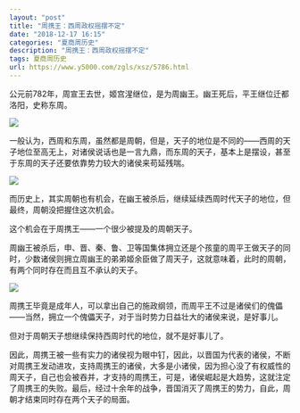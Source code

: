 ```yaml
---
layout: "post"
title: "周携王：西周政权摇摆不定"
date: "2018-12-17 16:15"
categories: "夏商周历史"
description: "周携王：西周政权摇摆不定"
tags: 夏商周历史
url: https://www.y5000.com/zgls/xsz/5786.html
---
```






公元前782年，周宣王去世，姬宫湦继位，是为周幽王。幽王死后，平王继位迁都洛阳，史称东周。

![](https://img.y5000.com/uploads/allimg/161124/8-161124101244425.jpg)

一般认为，西周和东周，虽然都是周朝，但是，天子的地位是不同的——西周的天子地位至高无上，对诸侯说话也是一言九鼎，而东周的天子，基本上是摆设，甚至于东周的天子还要依靠势力较大的诸侯来苟延残喘。

![](https://img.y5000.com/uploads/allimg/161124/8-161124101252X5.jpg)

而历史上，其实周朝也有机会，在幽王被杀后，继续延续西周时代天子的地位，但最终，周朝没把握住这次机会。

这个机会在于周携王——一个很少被提及的周朝天子。

周幽王被杀后，申、晋、秦、鲁、卫等国集体拥立还是个孩童的周平王做天子的同时，少数诸侯则拥立周幽王的弟弟姬余臣做了周天子，这就意味着，此时的周朝，有两个同时存在而且互不承认的天子。

![](https://img.y5000.com/uploads/allimg/161124/8-161124101259452.jpg)

周携王毕竟是成年人，可以拿出自己的施政纲领，而周平王不过是诸侯们的傀儡——当然，拥立一个傀儡天子，对于当时势力日益壮大的诸侯来说，是好事儿。

但对于周朝天子想继续保持西周时代的地位，就不是好事儿了。

因此，周携王被一些有实力的诸侯视为眼中钉，因此，以晋国为代表的诸侯，不断对周携王发动进攻，支持周携王的诸侯，大多是小诸侯，因为担心没了有权威性的周天子，自己也会被吞并，才支持的周携王，可是，诸侯崛起是大趋势，这就注定了周携王的失败。最后，经过十余年的战争，晋国消灭了周携王的势力，自此，周朝才结束同时存在两个天子的局面。
